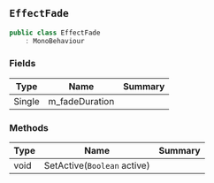## `EffectFade`

```csharp
public class EffectFade
    : MonoBehaviour

```

### Fields

| Type | Name | Summary | 
| --- | --- | --- | 
| Single | m_fadeDuration |  | 


### Methods

| Type | Name | Summary | 
| --- | --- | --- | 
| void | SetActive(`Boolean` active) |  | 


